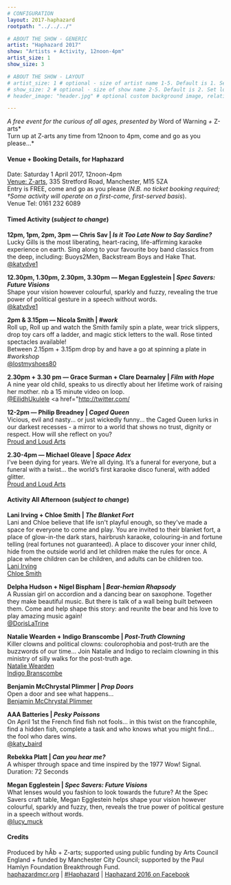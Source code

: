```yaml
---
# CONFIGURATION
layout: 2017-haphazard
rootpath: "../../../"

# ABOUT THE SHOW - GENERIC
artist: "Haphazard 2017"
show: "Artists + Activity, 12noon-4pm"
artist_size: 1
show_size: 3

# ABOUT THE SHOW - LAYOUT
# artist_size: 1 # optional - size of artist name 1-5. Default is 1. Set longer names to lower values
# show_size: 2 # optional - size of show name 2-5. Default is 2. Set longer names to lower values
# header_image: "header.jpg" # optional custom background image, relative to current page

---
```

*A free event for the curious of all ages, presented by* Word of Warning *+* Z-arts*<br>Turn up at Z-arts any time from 12noon to 4pm, come and go as you please…*        
        
#### Venue + Booking Details, for Haphazard        
Date: Saturday 1 April 2017, 12noon-4pm      
<a href="http://www.z-arts.org/about-us/getting-here" target="_blank">Venue: Z-arts</a>, 335 Stretford Road, Manchester, M15 5ZA        
Entry is FREE, come and go as you please (*N.B. no ticket booking required; †Some activity will operate on a first-come, first-served basis*).        
Venue Tel: 0161 232 6089        
         
#### Timed Activity (*subject to change*)        
**12pm, 1pm, 2pm, 3pm — Chris Sav | *Is it Too Late Now to Say Sardine?***        
Lucky Gills is the most liberating, heart-racing, life-affirming karaoke experience on earth. Sing along to your favourite boy band classics from the deep, including: Buoys2Men, Backstream Boys and Hake That.             
<a href="http://twitter.com/katydye1" target="_blank">@katydye1</a>     
  
**12.30pm, 1.30pm, 2.30pm, 3.30pm — Megan Egglestein | *Spec Savers: Future Visions***        
Shape your vision however colourful, sparkly and fuzzy, revealing the true power of political gesture in a speech without words.     
 <a href="http://twitter.com/katydye1" target="_blank">@katydye1</a>        
        
**2pm & 3.15pm — Nicola Smith | *#work***        
Roll up, Roll up and watch the Smith family spin a plate, wear trick slippers, drop toy cars off a ladder, and magic stick letters to the wall. Rose tinted spectacles available!      
Between 2.15pm + 3.15pm drop by and have a go at spinning a plate in *#workshop*     
<a href="http://twitter.com/lostmyshoes80" target="_blank">@lostmyshoes80</a>        
         
**2.30pm + 3.30 pm — Grace Surman + Clare Dearnaley | *Film with Hope***      
A nine year old child, speaks to us directly about her lifetime work of raising her mother. nb a 15 minute video on loop.          
<a href="http://twitter.com/EilidhUkulele" target="_blank">@EilidhUkulele</a> <a href="http://twitter.com/    

**12-2pm — Philip Breadney	| *Caged Queen***       
Vicious, evil and nasty... or just wickedly funny... the Caged Queen lurks in our darkest recesses - a mirror to a world that shows no trust, dignity or respect.  How will she reflect on you?              
<a href="http://www.proudandloudarts.com/cells-a-body-of-work" target="_blank">Proud and Loud Arts </a>     

**2.30-4pm — Michael Gleave	| *Space Adex***       
I’ve been dying for years. We’re all dying.  It’s a funeral for everyone, but a funeral with a twist... the world’s first karaoke disco funeral, with added glitter.     
<a href="http://www.proudandloudarts.com/cells-a-body-of-work" target="_blank">Proud and Loud Arts </a>     
       	
#### Activity All Afternoon (*subject to change*)        
**Lani Irving + Chloe Smith | *The Blanket Fort***        
Lani and Chloe believe that life isn't playful enough, so they've made a space for everyone to come and play. You are invited to their blanket fort, a place of glow-in-the dark stars, hairbrush karaoke, colouring-in and fortune telling (real fortunes not guaranteed).  A place to discover your inner child, hide from the outside world and let children make the rules for once. A place where children can be children, and adults can be children too.        
<a href="http://www.laniirving.co.uk" target="_blank">Lani Irving </a>          
<a href="http://www.chloesmith.net" target="_blank">Chloe Smith</a>       
 
 **Delpha Hudson + Nigel Bispham | *Bear-hemian Rhapsody***        
A Russian girl on accordion and a dancing bear on saxophone. Together they make beautiful music. But there is talk of a wall being built between them.  Come and help shape this story: and reunite the bear and his love to play amazing music again!         
<a href="http://twitter.com/DorisLaTrine" target="_blank">@DorisLaTrine</a>        
        
**Natalie Wearden + Indigo Branscombe | *Post-Truth Clowning***         
Killer clowns and political clowns: coulorophobia and post-truth are the buzzwords of our time... Join Natalie and Indigo to reclaim clowning in this ministry of silly walks for the post-truth age.       
<a href="http://nataliewearden.co.uk" target="_blank">Natalie Wearden </a>          
<a href="http://indigoverity.wordpress.com" target="_blank">Indigo Branscombe</a>   
        
**Benjamin McChrystal Plimmer | *Prop Doors***        
Open a door and see what happens...                 
<a href="www.bmcchrystalp.wordpress.com" target="_blank">Benjamin McChrystal Plimmer</a>             
        
**AAA Batteries | *Pesky Poissons***        
On April 1st the French find fish not fools... in this twist on the francophile, find a hidden fish, complete a task and who knows what you might find... the fool who dares wins.         
<a href="http://twitter.com/katy_baird" target="_blank">@katy_baird</a>        
        
**Rebekka Platt | *Can you hear me?***        
A whisper through space and time inspired by the 1977 Wow! Signal. Duration: 72 Seconds      

**Megan Egglestein | *Spec Savers: Future Visions***        
What lenses would you fashion to look towards the future? At the Spec Savers craft table, Megan Egglestein helps shape your vision however colourful, sparkly and fuzzy, then, reveals the true power of political gesture in a speech without words.             
 <a href="http://twitter.com/lucy_muck" target="_blank">@lucy_muck</a>       
        
#### Credits         
Produced by hÅb + Z-arts; supported using public funding by Arts Council England + funded by Manchester City Council; supported by the Paul Hamlyn Foundation Breakthrough Fund.        
<a href="http://haphazardmcr.org" target="_blank">haphazardmcr.org</a> | <a href="http://twitter.com/hashtag/Haphazard" target="_blank">#Haphazard</a> | <a href="http://www.facebook.com/events/539217769586878" target="_blank">Haphazard 2016 on Facebook</a>
